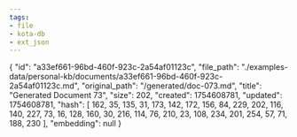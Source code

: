 ```yaml
---
tags:
- file
- kota-db
- ext_json
---
```

{
  "id": "a33ef661-96bd-460f-923c-2a54af01123c",
  "file_path": "./examples-data/personal-kb/documents/a33ef661-96bd-460f-923c-2a54af01123c.md",
  "original_path": "/generated/doc-073.md",
  "title": "Generated Document 73",
  "size": 202,
  "created": 1754608781,
  "updated": 1754608781,
  "hash": [
    162,
    35,
    135,
    31,
    173,
    142,
    172,
    156,
    84,
    229,
    202,
    116,
    140,
    227,
    73,
    16,
    128,
    160,
    30,
    216,
    114,
    76,
    210,
    23,
    108,
    234,
    201,
    254,
    57,
    71,
    188,
    230
  ],
  "embedding": null
}